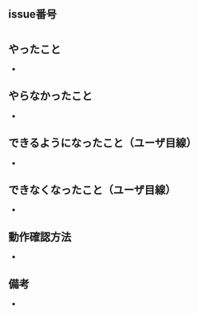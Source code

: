 ## issue番号

#

## やったこと

-

## やらなかったこと

-

## できるようになったこと（ユーザ目線）

-

## できなくなったこと（ユーザ目線）

-

## 動作確認方法

-

## 備考

-
